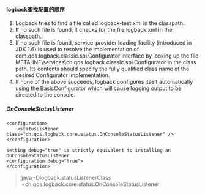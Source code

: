 #### logback查找配置的顺序
1. Logback tries to find a file called logback-test.xml in the classpath.
2. If no such file is found, it checks for the file logback.xml in the classpath..
3. If no such file is found, service-provider loading facility (introduced in JDK 1.6) is used to resolve the implementation of com.qos.logback.classic.spi.Configurator interface by looking up the file META-INF\services\ch.qos.logback.classic.spi.Configurator in the class path. Its contents should specify the fully qualified class name of the desired Configurator implementation.
4. If none of the above succeeds, logback configures itself automatically using the BasicConfigurator which will cause logging output to be directed to the console.
##### OnConsoleStatusListener

```
<configuration>
    <statusListener class="ch.qos.logback.core.status.OnConsoleStatusListener" />
</configuration>

setting debug="true" is strictly equivalent to installing an OnConsoleStatusListener
<configuration debug="true">
</configuration>
```

> java -Dlogback.statusListenerClass =ch.qos.logback.core.status.OnConsoleStatusListener